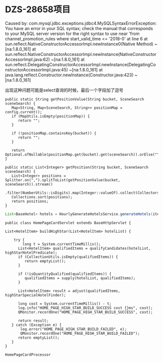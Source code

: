 # DZS-28658项目

Caused by: com.mysql.jdbc.exceptions.jdbc4.MySQLSyntaxErrorException: You have an error in your SQL syntax; check the manual that corresponds to your MySQL server version for the right syntax to use near 'from
	     channel_promotion_rules
	     where
	     start_valid_time <= '2018-0' at line 6
	at sun.reflect.NativeConstructorAccessorImpl.newInstance0(Native Method) ~[na:1.8.0_161]
	at sun.reflect.NativeConstructorAccessorImpl.newInstance(NativeConstructorAccessorImpl.java:62) ~[na:1.8.0_161]
	at sun.reflect.DelegatingConstructorAccessorImpl.newInstance(DelegatingConstructorAccessorImpl.java:45) ~[na:1.8.0_161]
	at java.lang.reflect.Constructor.newInstance(Constructor.java:423) ~[na:1.8.0_161]

出现这种问题可能是select查询的时候，最后一个字段加了逗号

```
public static String getPositionValue(String bucket, SceneSearch sceneSearch) {
   Map<String, Map<SceneSearch, String>> positionMap = config.current();
   if (MapUtils.isEmpty(positionMap)) {
      return "";
   }

   if (!positionMap.containsKey(bucket)) {
      return "";
   }

   return Optional.ofNullable(positionMap.get(bucket).get(sceneSearch)).orElse("");
}

public static List<Integer> getPosition(String bucket, SceneSearch sceneSearch) {
   List<Integer> positions = Splitter.on(",").splitToList(getPositionValue(bucket, sceneSearch)).stream()
         .filter(NumberUtils::isDigits).map(Integer::valueOf).collect(Collectors.toList());
   Collections.sort(positions);
   return positions;
}
```



```java
List<BaseHotel> hotels = HourlyGenerateHotelsService.generateHotels(items, requestParam.getRequest());
```

```
public class HomePageCardServlet extends BaseHttpServlet {
```





```
List<HotelItem> buildHighStar(List<HotelItem> hotelList) {

    try {
        long t = System.currentTimeMillis();
      List<HotelItem> qualifiedItems = qualifyCandidates(hotelList, highStarHotelPredicate);
      if (CollectionUtils.isEmpty(qualifiedItems)) {
         return emptyList();
      }

      if (!isQuantityQualified(qualifiedItems)) {
         qualifiedItems = supply(hotelList, qualifiedItems);
      }

      List<HotelItem> result = adjust(qualifiedItems, highStarSpecialHotelFinder);

      long cost = System.currentTimeMillis() - t;
      log.info("HOME_PAGE_HIGH_STAR_BUILD_SUCCESS cost {}ms", cost);
      QMonitor.recordOne("HOME_PAGE_HIGH_STAR_BUILD_SUCCESS", cost);

      return result;
   } catch (Exception e) {
       log.error("HOME_PAGE_HIGH_STAR_BUILD_FAILED", e);
       QMonitor.recordOne("HOME_PAGE_HIGH_STAR_BUILD_FAILED");
      return emptyList();
   }
}
```

```
HomePageCardProcessor
```

